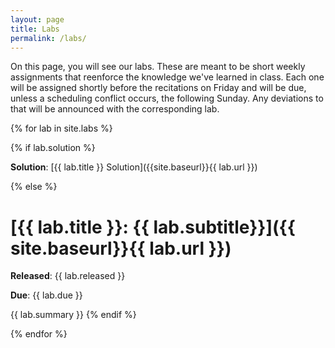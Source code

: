 ```yaml
---
layout: page
title: Labs
permalink: /labs/
---
```


On this page, you will see our labs.
These are meant to be short weekly assignments that reenforce the knowledge we've learned in class.
Each one will be assigned shortly before the recitations on Friday and will be due, unless a scheduling conflict occurs, the following Sunday.
Any deviations to that will be announced with the corresponding lab.

{% for lab in site.labs %}

{% if lab.solution %}

**Solution**: [{{ lab.title }} Solution]({{site.baseurl}}{{ lab.url }})

{% else %}
# [{{ lab.title }}: {{ lab.subtitle}}]({{ site.baseurl}}{{ lab.url }})

**Released**: {{ lab.released }}

**Due**: {{ lab.due }}

{{ lab.summary }}
{% endif %}

{% endfor %}
